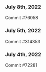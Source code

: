 ### July 8th, 2022

Commit #76058

### July 5th, 2022

Commit #314353


### July 4th, 2022

Commit #72281
